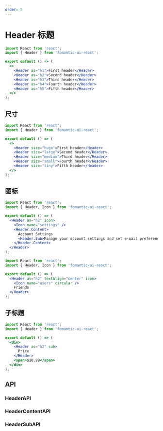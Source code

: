 ```yaml
---
order: 5
---
```


# Header 标题

```jsx
import React from 'react';
import { Header } from 'fomantic-ui-react';

export default () => (
  <>
    <Header as="h1">First header</Header>
    <Header as="h2">Second header</Header>
    <Header as="h3">Third header</Header>
    <Header as="h4">Fourth header</Header>
    <Header as="h5">Fifth header</Header>
  </>
);
```

## 尺寸

```jsx
import React from 'react';
import { Header } from 'fomantic-ui-react';

export default () => (
  <>
    <Header size="huge">First header</Header>
    <Header size="large">Second header</Header>
    <Header size="medium">Third header</Header>
    <Header size="small">Fourth header</Header>
    <Header size="tiny">Fifth header</Header>
  </>
);
```

## 图标

```jsx
import React from 'react';
import { Header, Icon } from 'fomantic-ui-react';

export default () => (
  <Header as="h2" icon>
    <Icon name="settings" />
    <Header.Content>
      Account Settings
      <Header.Sub>Manage your account settings and set e-mail preferences.</Header.Sub>
    </Header.Content>
  </Header>
);
```

```jsx
import React from 'react';
import { Header, Icon } from 'fomantic-ui-react';

export default () => (
  <Header as="h2" textAlign="center" icon>
    <Icon name="users" circular />
    Friends
  </Header>
);
```

## 子标题

```jsx
import React from 'react';
import { Header } from 'fomantic-ui-react';

export default () => (
  <div>
    <Header as="h2" sub>
      Price
    </Header>
    <span>$10.99</span>
  </div>
);
```

## API

### **Header**<Badge>API</Badge>

<API src="@/header/Header.tsx" hideTitle></API>

### **HeaderContent**<Badge>API</Badge>

<API src="@/header/HeaderContent.tsx" hideTitle></API>

### **HeaderSub**<Badge>API</Badge>

<API src="@/header/HeaderSub.tsx" hideTitle></API>
